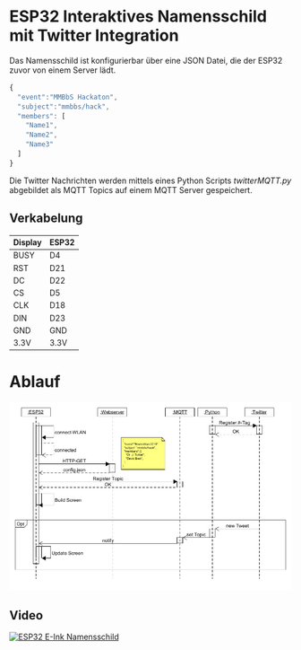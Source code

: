 # ESP32 Interaktives Namensschild mit Twitter Integration
Das Namensschild ist konfigurierbar über eine JSON Datei, die der ESP32 zuvor von einem Server lädt.
```js
{
  "event":"MMBbS Hackaton",
  "subject":"mmbbs/hack",
  "members": [
    "Name1",
    "Name2",
    "Name3"
  ]
}
```
Die Twitter Nachrichten werden mittels eines Python Scripts *twitterMQTT.py* abgebildet als MQTT Topics auf einem MQTT Server gespeichert.

## Verkabelung

Display | ESP32 
--- | --- 
BUSY | D4 
RST | D21 
DC | D22 
CS | D5 
CLK | D18 
DIN | D23 
GND | GND 
3.3V | 3.3V 

# Ablauf
![sequenz](sequenz.png) 

## Video
[![ESP32 E-Ink Namensschild](http://img.youtube.com/vi/-tE8FJc4dC4/0.jpg)](http://www.youtube.com/watch?v=-tE8FJc4dC4)